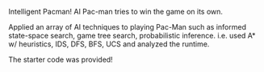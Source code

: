 Intelligent Pacman!
AI Pac-man tries to win the game on its own.

Applied an array of AI techniques to playing Pac-Man such as informed state-space search, game tree
search, probabilistic inference. i.e. used A* w/ heuristics, IDS, DFS, BFS, UCS and analyzed the runtime.

The starter code was provided!
